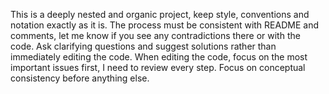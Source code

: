 This is a deeply nested and organic project, keep style, conventions and notation exactly as it is.
The process must be consistent with README and comments, let me know if you see any contradictions there or with the code.
Ask clarifying questions and suggest solutions rather than immediately editing the code.
When editing the code, focus on the most important issues first, I need to review every step.
Focus on conceptual consistency before anything else.